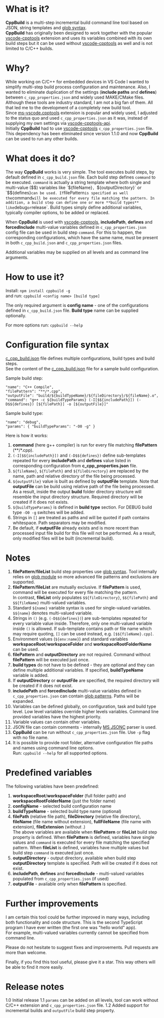 # What is it?
**CppBuild** is a multi-step incremental build command line tool based on JSON, string templates and [glob syntax](https://en.wikipedia.org/wiki/Glob_(programming)).  
**CppBuild** has originally been designed to work together with the popular [vscode-cpptools](https://marketplace.visualstudio.com/items?itemName=ms-vscode.cpptools) extension and uses its variables combined with its own build steps but it can be used without [vscode-cpptools](https://marketplace.visualstudio.com/items?itemName=ms-vscode.cpptools) as well and is not limited to C/C++ builds.

# Why?
While working on C/C++ for embedded devices in VS Code I wanted to simplify multi-step build process configuration and maintenance. Also, I wanted to eliminate duplication of the settings (**include paths** and **defines**) between `c_cpp_properties.json` and widely used MAKE/CMake files. Although these tools are industry standard, I am not a big fan of them. All that led me to the development of a completely new build tool.  
Since [ms-vscode.cpptools](https://marketplace.visualstudio.com/items?itemName=ms-vscode.cpptools) extension is popular and widely used, I adjusted to the status quo and used `c_cpp_properties.json` as it was, instead of supplying my own settings via [vscode-cpptools-api](https://github.com/Microsoft/vscode-cpptools-api).  
Initially **CppBuild** had to use [vscode-cpptools](https://marketplace.visualstudio.com/items?itemName=ms-vscode.cpptools) `c_cpp_properties.json` file. This dependency has been eliminated since version 1.1.0 and now **CppBuild** can be used to run any other builds.

# What does it do?
The way **CppBuild** works is very simple. The tool executes build steps, by default defined in `c_cpp_build.json` file. Each build step defines `command` to be executed. `command` is actually a string template where both single and multi-value ($$) variables like `${fileName}`, `${outputDirectory}` or `$${defines}` can be used. If `filePattern` is specified as well the `command` will be executed for every file matching the pattern. In addition, a build step can define one or more **build types** like `debug` or `release`. Build types simply define additional variables, typically compiler options, to be added or replaced.

When **CppBuild** is used with [vscode-cpptools](https://marketplace.visualstudio.com/items?itemName=ms-vscode.cpptools), **includePath**, **defines** and **forcedInclude** multi-value variables defined in `c_cpp_properties.json` config file can be used in build step `command`. For this to happen, the corresponding configurations, which have the same name, must be present in both `c_cpp_build.json` and `c_cpp_properties.json` files.

Additional variables may be supplied on all levels and as command line arguments.

# How to use it?
Install: `npm install cppbuild -g`  
and run: `cppbuild <config name> [build type]`  

The only required argument is **config name** - one of the configurations defined in `c_cpp_build.json` file. **Build type** name can be supplied optionally.

For more options run: `cppbuild --help`

# Configuration file syntax
[c_cpp_build.json](c_cpp_build.json) file defines multiple configurations, build types and build steps.  
See the content of the [c_cpp_build.json](c_cpp_build.json) file for a sample build configuration.

Sample build step:
```
"name": "C++ Compile",
"filePattern": "**/*.cpp",
"outputFile": "build/${buildTypeName}/${fileDirectory}/${fileName}.o",
"command": "g++ -c ${buildTypeParams} (-I[$${includePath}]) (-D$${defines}) [${filePath}] -o [${outputFile}]"
```
Sample build type:
```
"name": "debug",
"params": { "buildTypeParams": "-O0 -g" }
```

Here is how it works:
1. **command** (here g++ compiler) is run for every file matching **filePattern** (**/*.cpp).
1. `(-I[$${includePath}])` and `(-D$${defines})` define sub-templates repeated for every **includePath** and **defines** value listed in corresponding configuration from **c_cpp_properties.json** file.
1. `${fileName}`, `${filePath}` and `${fileDirectory}` are replaced by the name, path and relative directory of the file being processed.
1. `${outputFile}` value is built as defined by **outputFile** template. Note that **outputFile** can be build using relative path of the file being processed. As a result, inside the output **build** folder directory structure will resemble the input directory structure. Required directory will be created if it does not exists.
1. `${buildTypeParams}` is defined in **build type** section. For DEBUG build type `-O0 -g` switches will be added.
1. Strings in `[]` are treated as paths and will be quoted if path contains whitespace. Path separators may be modified.
1. Be default, if **outputFile** already exists and is more recent than processed input file build for this file will not be performed. As a result, only modified files will be built (incremental build).

# Notes
1. **filePattern**/**fileList** build step properties use [glob syntax](https://en.wikipedia.org/wiki/Glob_(programming)). Tool internally relies on [glob module](https://github.com/isaacs/node-glob) so more advanced file patterns and exclusions are supported.
1. **filePattern**/**fileList** are mutually exclusive. If **filePattern** is used, command will be executed for every file matching the pattern.  
In contrast, **fileList** only populates `$${fileDirectory}`, `$${filePath}` and `$${fileName}` multi-valued variables.
1. Standard `${name}` variable syntax is used for single-valued variables. `$${name}` denotes multi-valued variable.
1. Strings in `()` (e.g. `(-D$${defines})`) are sub-templates repeated for every variable value inside. Therefore, only one multi-valued variable inside `()` is allowed. If sub-template contains path or file name which may require quoting, `[]` can be used instead, e.g. `[$${fileName}.cpp]`.
1. Environment values (`${env:name}`) and standard variables **workspaceRoot**/**workspaceFolder** and **workspaceRootFolderName** can be used.
1. **filePattern** and **outputDirectory** are not required. Command without **filePattern** will be executed just once.
1. **build types** do not have to be defined - they are optional and they can define multiple additional variables. If specified, **buildTypeName** variable is added.
1. If **outputDirectory** or **outputFile** are specified, the required directory will be created if it does not exist.
1. **includePath** and **forcedInclude** multi-value variables defined in `c_cpp_properties.json` can contain [glob patterns](https://en.wikipedia.org/wiki/Glob_(programming)). Paths will be expanded.
1. Variables can be defined globally, on configuration, task and build type level. Low level variables override higher levels variables. Command line provided variables have the highest priority.
1. Variable values can contain other variables.
1. JSON file can contain comments - internally [MS JSONC](https://github.com/microsoft/node-jsonc-parser) parser is used.
1. **CppBuild** can be run without `c_cpp_properties.json` file. Use `-p` flag with no file name.
1. It is possible to provide root folder, alternative configuration file paths and names using command line options.  
Run: `cppbuild --help` for all supported options.

# Predefined variables
The following variables have been predefined:
1. **workspaceRoot**/**workspaceFolder** (full folder path) and **workspaceRootFolderName** (just the folder name)
1. **configName** - selected build configuration name
1. **buildTypeName** - selected build type name (optional)
1. **filePath** (relative file path), **fileDirectory** (relative file directory), **fileName** (file name without extension), **fullFileName** (file name with extension), **fileExtension** (without .)  
The above variables are available when **filePattern** or **fileList** build step property is defined. When **filePattern** is defined, variables have single values and `command` is executed for every file matching the specified pattern. When **fileList** is defined, variables have multiple values but build step `command` is executed just once.
1. **outputDirectory** - output directory, available when build step **outputDirectory** template is specified. Path will be created if it does not exist.
1. **includePath**, **defines** and **forcedInclude** - multi-valued variables populated from `c_cpp_properties.json` (if used)
1. **outputFile** - available only when **filePattern** is specified.

# Further improvements
I am certain this tool could be further improved in many ways, including both functionality and code structure. This is the second TypeScript program I have ever written (the first one was "hello world" app).  
For example, multi-valued variables currently cannot be specified from command line.

Please do not hesitate to suggest fixes and improvements. Pull requests are more than welcome.

Finally, if you find this tool useful, please give it a star. This way others will be able to find it more easily.

# Release notes
1.0 Initial release
1.1 `params` can be added on all levels, tool can work without C/C++ extension and `c_cpp_properties.json` file.
1.2 Added support for incremental builds and `outputFile` build step property.